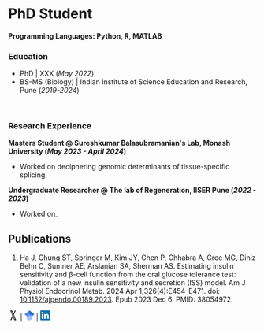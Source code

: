 # PhD Student

#### Programming Languages: Python, R, MATLAB

### Education

- PhD | XXX (_May 2022_)
- BS-MS (Biology) | Indian Institute of Science Education and Research, Pune (_2019-2024_)

<br/>

### Research Experience
**Masters Student @ Sureshkumar Balasubramanian's Lab, Monash University (_May 2023 - April 2024_)**
- Worked on deciphering genomic determinants of tissue-specific splicing.

**Undergraduate Researcher @ The lab of Regeneration, IISER Pune (_2022 -  2023_)**
- Worked on_


## Publications
1. Ha J, Chung ST, Springer M, Kim JY, Chen P, Chhabra A, Cree MG, Diniz Behn C, Sumner AE, Arslanian SA, Sherman AS. Estimating insulin sensitivity and β-cell function from the oral glucose tolerance test: validation of a new insulin sensitivity and secretion (ISS) model. Am J Physiol Endocrinol Metab. 2024 Apr 1;326(4):E454-E471. doi: [10.1152/ajpendo.00189.2023](https://doi.org/10.1152/ajpendo.00189.2023). Epub 2023 Dec 6. PMID: 38054972.

[<img src="/Images/X-Logo.png" width="20" height="20">](https://x.com/Aaryan__Chhabra) | [<img src="/Images/Google_Scholar_logo.svg.png" width="20" height="20">](https://scholar.google.com/citations?user=ikNtX5wAAAAJ&hl=en) | [<img src="/Images/LinkedIn_logo_initials.png" width="20" height="20">](https://www.linkedin.com/in/aaryan-chhabra-947ab6243/)

